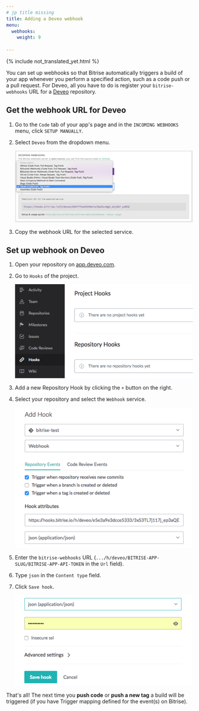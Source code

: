 ```yaml
---
# jp title missing
title: Adding a Deveo webhook
menu:
  webhooks:
    weight: 9

---
```


{% include not_translated_yet.html %}

You can set up webhooks so that Bitrise automatically triggers a build of your app whenever you perform a specified action, such as a code push or a pull request. For Deveo, all you have to do is register your `bitrise-webhooks` URL for
a [Deveo](https://deveo.com) repository.

## Get the webhook URL for Deveo

1. Go to the `Code` tab of your app's page and in the `INCOMING WEBHOOKS` menu, click `SETUP MANUALLY`.

1. Select `Deveo` from the dropdown menu.

    ![Screenshot](/img/bitrise-deveo-webhook.png)

1. Copy the webhook URL for the selected service.

## Set up webhook on Deveo

1. Open your repository on [app.deveo.com](https://app.deveo.com).

2. Go to `Hooks` of the project.

    ![Screenshot](/img/webhooks/deveo-hooks.png)

3. Add a new Repository Hook by clicking the `+` button on the right.

4. Select your repository and select the `Webhook` service.

    ![Screenshot](/img/webhooks/deveo-add-hooks.png)

5. Enter the `bitrise-webhooks` URL (`.../h/deveo/BITRISE-APP-SLUG/BITRISE-APP-API-TOKEN` in the `Url` field).

6. Type `json` in the `Content type` field.

6. Click `Save hook`.

    ![Screenshot](/img/webhooks/deveo-save-hook.png)

That's all! The next time you __push code__ or __push a new tag__
a build will be triggered (if you have Trigger mapping defined for the event(s) on Bitrise).
